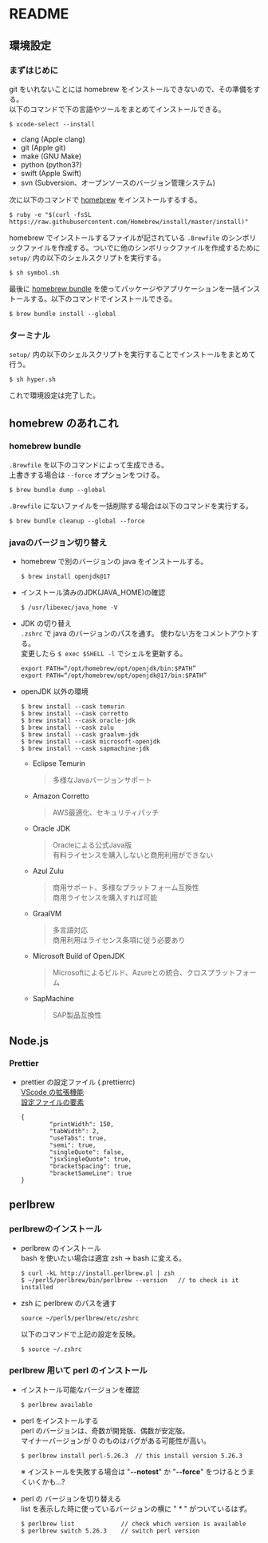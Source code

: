 # README
## 環境設定
### まずはじめに
git をいれないことには homebrew をインストールできないので、その準備をする。  
以下のコマンドで下の言語やツールをまとめてインストールできる。
```shell
$ xcode-select --install
```
* clang (Apple clang)
* git (Apple git)
* make (GNU Make)
* python (python3?)
* swift (Apple Swift)
* svn (Subversion、オープンソースのバージョン管理システム)

次に以下のコマンドで [homebrew](https://brew.sh) をインストールするする。
```shell
$ ruby -e "$(curl -fsSL https://raw.githubusercontent.com/Homebrew/install/master/install)"
```

homebrew でインストールするファイルが記されている `.Brewfile` のシンボリックファイルを作成する。ついでに他のシンボリックファイルを作成するために `setup/` 内の以下のシェルスクリプトを実行する。
```shell
$ sh symbol.sh
```

最後に [homebrew bundle](https://github.com/Homebrew/homebrew-bundle) を使ってパッケージやアプリケーションを一括インストールする。以下のコマンドでインストールできる。
```shell
$ brew bundle install --global
```

### ターミナル
`setup/` 内の以下のシェルスクリプトを実行することでインストールをまとめて行う。
```shell
$ sh hyper.sh
```
これで環境設定は完了した。


## homebrew のあれこれ
### homebrew bundle
`.Brewfile` を以下のコマンドによって生成できる。  
上書きする場合は `--force` オプションをつける。
```shell
$ brew bundle dump --global
```

`.Brewfile` にないファイルを一括削除する場合は以下のコマンドを実行する。
```shell
$ brew bundle cleanup --global --force
```

### javaのバージョン切り替え
* homebrew で別のバージョンの java をインストールする。
    ```shell
    $ brew install openjdk@17
    ```

* インストール済みのJDK(JAVA_HOME)の確認
    ```shell
    $ /usr/libexec/java_home -V
    ```

* JDK の切り替え  
    `.zshrc` で java のバージョンのパスを通す。  使わない方をコメントアウトする。  
    変更したら `$ exec $SHELL -l` でシェルを更新する。
    ```zshrc
    export PATH=“/opt/homebrew/opt/openjdk/bin:$PATH” 
    export PATH=“/opt/homebrew/opt/openjdk@17/bin:$PATH”
    ```

* openJDK 以外の環境
    ```shell
    $ brew install --cask temurin
    $ brew install --cask corretto
    $ brew install --cask oracle-jdk
    $ brew install --cask zulu
    $ brew install --cask graalvm-jdk
    $ brew install --cask microsoft-openjdk
    $ brew install --cask sapmachine-jdk
    ```

    - Eclipse Temurin  
        > 多様なJavaバージョンサポート
    - Amazon Corretto  
        > AWS最適化、セキュリティパッチ
    - Oracle JDK  
        > Oracleによる公式Java版  
        有料ライセンスを購入しないと商用利用ができない
    - Azul Zulu  
        > 商用サポート、多様なプラットフォーム互換性  
        商用ライセンスを購入すれば可能
    - GraalVM  
        > 多言語対応  
        商用利用はライセンス条項に従う必要あり
    - Microsoft Build of OpenJDK  
        > Microsoftによるビルド、Azureとの統合、クロスプラットフォーム
    - SapMachine  
        > SAP製品互換性


## Node.js
### Prettier
* prettier の設定ファイル (.prettierrc)  
    [VScode の拡張機能](https://ma-vericks.com/blog/vscode-prettier/ )  
    [設定ファイルの要素](https://zenn.dev/rescuenow/articles/c07dd571dfe10f/ )
    ```.prettierrc
    {
            "printWidth": 150,
            "tabWidth": 2,
            "useTabs": true,
            "semi": true,
            "singleQuote": false,
            "jsxSingleQuote": true,
            "bracketSpacing": true,
            "bracketSameLine": true
    }
    ```


## perlbrew
### perlbrewのインストール
* perlbrew のインストール  
    bash を使いたい場合は適宜 zsh -> bash に変える。
    ```shell
    $ curl -kL http://install.perlbrew.pl | zsh
    $ ~/perl5/perlbrew/bin/perlbrew --version   // to check is it installed
    ```

* zsh に perlbrew のパスを通す
    ```.zshrc
    source ~/perl5/perlbrew/etc/zshrc
    ```
    以下のコマンドで上記の設定を反映。
    ```shell
    $ source ~/.zshrc
    ```

### perlbrew 用いて perl のインストール
* インストール可能なバージョンを確認  
    ```shell
    $ perlbrew available
    ```

* perl をインストールする  
    perl のバージョンは、奇数が開発版、偶数が安定版。  
    マイナーバージョンが 0 のものはバグがある可能性が高い。  
    ```shell
    $ perlbrew install perl-5.26.3  // this install version 5.26.3
    ```
    ※ インストールを失敗する場合は "**--notest**" か "**--force**" をつけるとうまくいくかも...?

* perl の バージョンを切り替える  
    list を表示した時に使っているバージョンの横に " * " がついているはず。
    ```shell
    $ perlbrew list             // check which version is available
    $ perlbrew switch 5.26.3    // switch perl version
    ```
